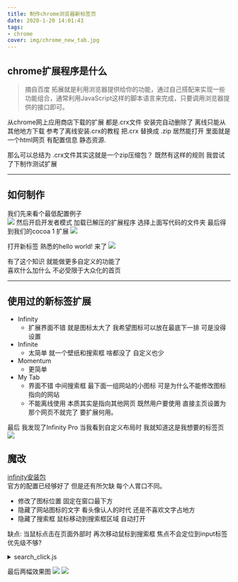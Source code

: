 ```yaml
---
title: 制作chrome浏览器新标签页
date: 2020-1-20 14:01:43
tags: 
- chrome 
cover: img/chrome_new_tab.jpg
---
```


## chrome扩展程序是什么
> 摘自百度
> 拓展就是利用浏览器提供给你的功能，通过自己搭配来实现一些功能组合，通常利用JavaScript这样的脚本语言来完成，只要调用浏览器提供的接口即可。
 
从chrome网上应用商店下载的扩展 都是.crx文件 安装完自动删除了 离线只能从其他地方下载 
参考了离线安装.crx的教程 
把.crx 替换成 .zip 居然能打开 
里面就是一个html网页 有配置信息 静态资源.
 
那么可以总结为 .crx文件其实这就是一个zip压缩包？
既然有这样的规则 我尝试了下制作测试扩展

***
## 如何制作
 
我们先来看个最低配置例子  
![](/img/archive_img/chrome_new_tab2.png)
然后开启开发者模式 加载已解压的扩展程序 选择上面写代码的文件夹
最后得到我们的cocoa 1 扩展 
![](/img/archive_img/chrome_new_tab3.png)

打开新标签 熟悉的hello world! 来了
![](/img/archive_img/chrome_new_tab1.png)

有了这个知识 就能做更多自定义的功能了   
喜欢什么加什么 不必受限于大众化的首页  

***
## 使用过的新标签扩展
* Infinity 
   * 扩展界面不错 就是图标太大了 我希望图标可以放在最底下一排 可是没得设置
* Infinite 
   * 太简单 就一个壁纸和搜索框 啥都没了 自定义也少
* Momentum 
   * 更简单
* My Tab
   * 界面不错 中间搜索框 最下面一组网站的小图标 可是为什么不能修改图标指向的网站  
   * 不能离线使用 本质其实是指向其他网页 既然用户要使用 直接主页设置为那个网页不就完了 要扩展何用。

最后 我发现了Infinity Pro 当我看到自定义布局时 我就知道这是我想要的标签页
![](/img/archive_img/chrome_new_tab4.png)

## 魔改
[infinity安装包](https://github.com/Hotobun/chrome_infinity)  
官方的配置已经够好了 但是还有所欠缺 每个人胃口不同。
* 修改了图标位置 固定在窗口最下方 
* 隐藏了网站图标的文字 看头像认人的时代 还是不喜欢文字占地方
* 隐藏了搜索框 鼠标移动到搜索框区域 自动打开

缺点: 当鼠标点击在页面外部时 再次移动鼠标到搜索框 焦点不会定位到input标签 优先级不够?

<details>
  <summary> search_click.js </summary>
  
```
// 隐藏搜索框 
// 鼠标移动到搜索框区域再取消隐藏 
// 5秒内无键盘操作 隐藏搜索框
// 若搜索框已开启 移动鼠标会重置计时器
 
window.onload = function () {
    var search_flag_id = window.setInterval(function () {
        var search_father = document.getElementsByClassName("gH3horrwzk1vWQb_tjFZ_")[0];
        var search_div = document.getElementsByClassName("j6WjrWzBT0VSJtD8yafTe")[0]; //获取到div的id
        var search_input = document.getElementsByClassName("DmH9A0dYKnyClIjOJ5xWt")[0];
        if (search_father != undefined && search_div != undefined && search_input != undefined) {
            var keyboard_count = 0
            var keyboard_timeout = 6
            search_flag = false
            clearInterval(search_flag_id);
            // 循环已停止 均已获得标签元素
            // 设置搜索框焦点
            search_input.focus()
            // 一开始时 先隐藏掉搜索框 
            search_div.style.display = "none";
            // 为上级div加上鼠标监控  
            search_father.onmouseover = function () {
                search_div.style.display = "block";
                search_input.focus()
                keyboard_count = 0
            }
 
            window.setInterval(input_style_status, 1000)

            function input_style_status() {
                keyboard_count++;
                if (keyboard_count >= keyboard_timeout) {
                    search_div.style.display = "none";
                }
            }
            // 监听键盘
            document.onkeydown = function () {
                keyboard_count = 0;
            }
            // 监听鼠标
            document.onmousemove = function (event) {
                var x1 = event.clientX;
                var y1 = event.clientY;
                if (search_div.style.display == "block") {
                    if (x != x1 || y != y1) {
                        keyboard_count = 0;
                    }
                }
                x = x1;
                y = y1;
            };
        }
    }, 3)
}
```

</details>  

最后两幅效果图
![](/img/archive_img/chrome_new_tab5.png)
![](/img/archive_img/chrome_new_tab6.png)